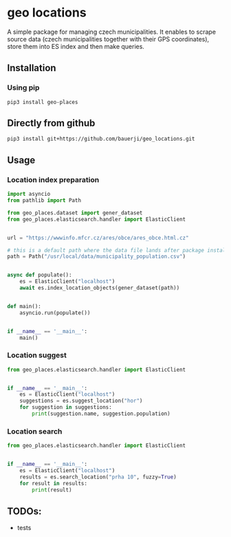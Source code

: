 # geo locations
A simple package for managing czech municipalities. It enables to scrape source data (czech municipalities together with their GPS coordinates), store them into ES index and then make queries.

## Installation
### Using pip
``pip3 install geo-places``

## Directly from github
``pip3 install git+https://github.com/bauerji/geo_locations.git``

## Usage
### Location index preparation
```python
import asyncio
from pathlib import Path

from geo_places.dataset import gener_dataset
from geo_places.elasticsearch.handler import ElasticClient


url = "https://wwwinfo.mfcr.cz/ares/obce/ares_obce.html.cz"

# this is a default path where the data file lands after package installation
path = Path("/usr/local/data/municipality_population.csv")


async def populate():
    es = ElasticClient("localhost")
    await es.index_location_objects(gener_dataset(path))


def main():
    asyncio.run(populate())


if __name__ == '__main__':
    main()
```

### Location suggest
```python
from geo_places.elasticsearch.handler import ElasticClient


if __name__ == '__main__':
    es = ElasticClient("localhost")
    suggestions = es.suggest_location("hor")
    for suggestion in suggestions:
        print(suggestion.name, suggestion.population)
```

### Location search
```python
from geo_places.elasticsearch.handler import ElasticClient


if __name__ == '__main__':
    es = ElasticClient("localhost")
    results = es.search_location("prha 10", fuzzy=True)
    for result in results:
        print(result)
```

## TODOs:
- tests
